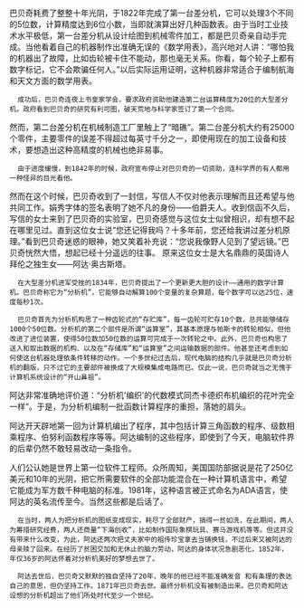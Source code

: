 # 

巴贝奇耗费了整整十年光阴，于1822年完成了第一台差分机，它可以处理3个不同的5位数，计算精度达到6位小数，当即就演算出好几种函数表。由于当时工业技术水平极低，第一台差分机从设计绘图到机械零件加工，都是巴贝奇亲自动手完成。当他看着自己的机器制作出准确无误的《数学用表》，高兴地对人讲：“哪怕我的机器出了故障，比如齿轮被卡住不能动，那也毫无关系。你看，每个轮子上都有数字标记，它不会欺骗任何人。”以后实际运用证明，这种机器非常适合于编制航海和天文方面的数学用表。

      成功后，巴贝奇连夜上书皇家学会，要求政府资助他建造第二台运算精度为20位的大型差分机。政府看到巴贝奇的研究有利可图，破天荒地与科学家签订了第一个合同。

然而，第二台差分机在机械制造工厂里触上了“暗礁”。第二台差分机大约有25000个零件，主要零件的误差不得超过每英寸千分之一，即使用现在的加工设备和技术，要想造出这种高精度的机械也绝非易事。

      由于进度缓慢，到1842年的时候，政府宣布停止对巴贝奇的一切资助，连科学界的有人都用一种怪异的目光看他。

然而在这个时候，巴贝奇收到了一封信，写信人不仅对他表示理解而且还希望与他共同工作。娟秀字体的签名表明了她不凡的身份——伯爵夫人。收到信函不久后，写信的女士来到了巴贝奇的实验室，巴贝奇感觉与这位女士似曾相识，却有想不起在哪里见过。直到这位女士说”您还记得我吗？十多年前，您还给我讲过差分机原理。”看到巴贝奇迷惑的眼神，她又笑着补充说：“您说我像野人见到了望远镜。”巴贝奇恍然大悟，想起已经十分遥远的往事。 原来这位女士是大名鼎鼎的英国诗人拜伦之独生女——阿达·奥古斯塔。

      在大型差分机进军受挫的1834年，巴贝奇提出了一个更新更大胆的设计——通用的数学计算机。巴贝奇称它为“分析机”，它能够自动解算100个变量的复杂算题，每个数字可以达25位，速度每秒1次。

      巴贝奇首先为分析机构思了一种齿轮式的“存贮库”，每一齿轮可贮存10个数，总共能够储存1000个50位数。分析机的第二个部件是所谓“运算室”，其基本原理与帕斯卡的转轮相似，但他改进了进位装置，使得50位数加50位数的运算可完成于一次转轮之中。此外，巴贝奇也构思了送入和取出数据的机构、以及在“存储库”和“运算室”之间运输数据的部件。他甚至还考虑到如何使这台机器处理依条件转移的动作。一个多世纪过去后，现代电脑的结构几乎就是巴贝奇分析机的翻版，只不过它的主要部件被换成了大规模集成电路而已。仅此一说，巴贝奇就当之无愧于计算机系统设计的“开山鼻祖”。

阿达非常准确地评价道：“分析机'编织’的代数模式同杰卡德织布机编织的花叶完全一样”。于是，为分析机编制一批函数计算程序的重担，落她的肩头。

阿达开天辟地第一回为计算机编出了程序，其中包括计算三角函数的程序、级数相乘程序、伯努利函数程序等等。阿达编制的这些程序，即使到了今天，电脑软件界的后辈仍然不敢轻易改动一条指令。

人们公认她是世界上第一位软件工程师。众所周知，美国国防部据说是花了250亿美元和10年的光阴，把它所需要软件的全部功能混合在一种计算机语言中，希望它能成为军方数千种电脑的标准。1981年，这种语言被正式命名为ADA语言，使阿达的英名流传至今。当然这些都是后话了。

      在当时，两人为把分析机的图纸变成现实，耗尽了全部财产，搞得一贫如洗，在此期间，两人为筹措研究经费，两人还商量“下海创收”，比如制作国际象棋玩具、赛马游戏机等等。但这并没有带来什么改变，为此，阿达还两次把丈夫家中的祖传珍宝拿去当铺换钱，不过后来又被阿达的母亲赎了回来。在经历了贫困交加和无休止的脑力劳动，阿达的身体状况急剧恶化，1852年，年仅36岁的阿达怀着对分析机美好的梦想去世了。

      阿达去世后，巴贝奇又默默的独自坚持了20年，晚年的他已经不能准确发音 和有条理的表达自己的意思，但仍坚持工作。1871年巴贝奇去世。最终分析机没有被制造出来。巴贝奇和阿达设想的分析机超出了他们所处时代至少一个世纪。
